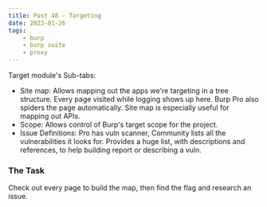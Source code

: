 ```yaml
---
title: Post 48 - Targeting
date: 2023-01-26
tags:
    - burp
    - burp suite
    - proxy
---
```

Target module's Sub-tabs:

- Site map: Allows mapping out the apps we're targeting in a tree structure. Every page visited while logging shows up here. Burp Pro also spiders the page automatically. Site map is especially useful for mapping out APIs.
- Scope: Allows control of Burp's target scope for the project.
- Issue Definitions: Pro has vuln scanner, Community lists all the vulnerabilities it looks for. Provides a huge list, with descriptions and references, to help building report or describing a vuln. 

### The Task
Check out every page to build the map, then find the flag and research an issue.
